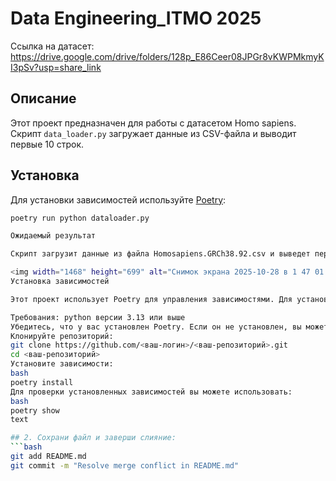 # Data Engineering_ITMO 2025

Ссылка на датасет: https://drive.google.com/drive/folders/128p_E86Ceer08JPGr8vKWPMkmyKI3pSv?usp=share_link

## Описание

Этот проект предназначен для работы с датасетом Homo sapiens. Скрипт `data_loader.py` загружает данные из CSV-файла и выводит первые 10 строк.

## Установка

Для установки зависимостей используйте [Poetry](https://python-poetry.org/):
```bash
poetry run python dataloader.py

Ожидаемый результат

Скрипт загрузит данные из файла Homosapiens.GRCh38.92.csv и выведет первые 10 строк датасета в консоль.

<img width="1468" height="699" alt="Снимок экрана 2025-10-28 в 1 47 01 AM" src="https://github.com/user-attachments/assets/02101a84-8b8e-4cc6-8195-d71a3e68ec58" />
Установка зависимостей

Этот проект использует Poetry для управления зависимостями. Для установки необходимых зависимостей выполните следующие шаги:

Требования: python версии 3.13 или выше
Убедитесь, что у вас установлен Poetry. Если он не установлен, вы можете установить его, следуя официальной документации Poetry
Клонируйте репозиторий:
git clone https://github.com/<ваш-логин>/<ваш-репозиторий>.git
cd <ваш-репозиторий>
Установите зависимости:
bash
poetry install
Для проверки установленных зависимостей вы можете использовать:
bash
poetry show
text

## 2. Сохрани файл и заверши слияние:
```bash
git add README.md
git commit -m "Resolve merge conflict in README.md"